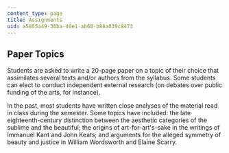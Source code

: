 ```yaml
---
content_type: page
title: Assignments
uid: a5855a49-36ba-40e1-ab68-b86a039c8473
---
```


Paper Topics
------------

Students are asked to write a 20-page paper on a topic of their choice that assimilates several texts and/or authors from the syllabus. Some students can elect to conduct independent external research (on debates over public funding of the arts, for instance).

In the past, most students have written close analyses of the material read in class during the semester. Some topics have included: the late eighteenth-century distinction between the aesthetic categories of the sublime and the beautiful; the origins of art-for-art's-sake in the writings of Immanuel Kant and John Keats; and arguments for the alleged symmetry of beauty and justice in William Wordsworth and Elaine Scarry.